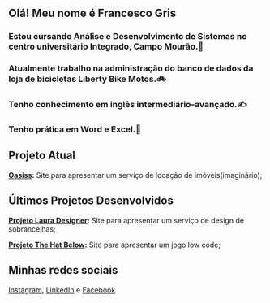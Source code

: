 ## Olá! Meu nome é Francesco Gris
### Estou cursando Análise e Desenvolvimento de Sistemas no centro universitário Integrado, Campo Mourão.👋

### Atualmente trabalho na administração do banco de dados da loja de bicicletas Liberty Bike Motos.🚲

### Tenho conhecimento em inglês intermediário-avançado.✍️
### Tenho prática em Word e Excel.📄

## Projeto Atual
**[Oasiss](https://github.com/bbrinsJoy/Oasiss):**
Site para apresentar um serviço de locação de imóveis(imaginário);

## Últimos Projetos Desenvolvidos
**[Projeto Laura Designer](https://github.com/FrancescoGris/portfolio):**
Site para apresentar um serviço de design de sobrancelhas;

**[Projeto The Hat Below](https://github.com/FrancescoGris/Jogo-Integrado):**
Site para apresentar um jogo low code;


## Minhas redes sociais
[Instagram](https://www.instagram.com/fran_grisf/),
[LinkedIn](https://www.linkedin.com/in/francesco-gris-053092355/) e
[Facebook](https://www.facebook.com/profile.php?id=61573676675231)

